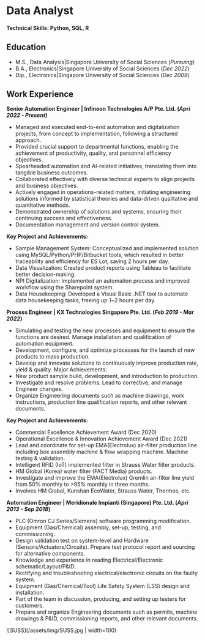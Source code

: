 # Data Analyst

#### Technical Skills: Python, SQL, R

## Education
- M.S., Data Analysis|Singapore University of Social Sciences (_Pursuing_)
- B.A., Electronics|Singapore University of Social Sciences (_Dec 2022_)
- Dip., Electronics|Singapore University of Social Sciences (_Dec 2009_)

## Work Experience
**Senior Automation Engineer | Infineon Technologies A/P Pte. Ltd. (_Apri 2022 - Present_)**
- Managed and executed end-to-end automation and digitalization projects, from concept to implementation, following a structured approach.
- Provided crucial support to departmental functions, enabling the achievement of productivity, quality, and personnel efficiency objectives.
- Spearheaded automation and AI-related initiatives, translating them into tangible business outcomes.
- Collaborated effectively with diverse technical experts to align projects and business objectives.
- Actively engaged in operations-related matters, initiating engineering solutions informed by statistical theories and data-driven qualitative and quantitative methods.
- Demonstrated ownership of solutions and systems, ensuring their continuing success and effectiveness.
- Documentation management and version control system.
  
**Key Project and Achievements:**
- Sample Management System: Conceptualized and implemented solution using MySQL/Python/PHP/Bitbucket tools, which resulted in better traceability and efficiency for ES Lot, saving 2 hours per day.
- Data Visualization: Created product reports using Tableau to facilitate better decision-making.
- NPI Digitalization: Implemented an automation process and improved workflow using the Sharepoint system.
- Data Housekeeping: Developed a Visual Basic .NET tool to automate data housekeeping tasks, freeing up 1~2 hours per day.

**Process Engineer | KX Technologies Singapore Pte. Ltd. (_Feb 2019 - Mar 2022_)**
- Simulating and testing the new processes and equipment to ensure the functions are desired. Manage installation and qualification of automation equipment.
- Development, configure, and optimize processes for the launch of new products to mass production.
- Develop and innovate solutions to continuously improve production rate, yield & quality. Major Achievements:
- New product sample build, development, and introduction to production.
- Investigate and resolve problems. Lead to corrective, and manage Engineer changes.
- Organize Engineering documents such as machine drawings, work instructions, production line qualification reports, and other relevant documents.

**Key Project and Achievements:**
- Commercial Excellence Achievement Award (Dec 2020)
- Operational Excellence & Innovation Achievement Award (Dec 2021)
- Lead and coordinate for set-up EMA(Electrolux) air-filter production line including box assembly machine & flow wrapping machine. Machine testing & validation.
- Intelligent RFID (IoT) implemented filter in Strauss Water filter products.
- HM Global (Korea) water filter (FACT Media) products.
- Investigate and improve the EMA(Electrolux) Gremlin air-filter line yield from 50% monthly to >95% monthly in three months.
- Involves HM Global, Kunshan EcoWater, Strauss Water, Thermos, etc.

**Automation Engineer | Meridionale Impianti (Singapore) Pte. Ltd. (_Apri 2013 - Sep 2018_)**
- PLC (Omron CJ Series/Siemens) software programming modification.
- Equipment (Gas/Chemical) assembly, set-up, testing, and commissioning.
- Design validation test on system-level and Hardware (Sensors/Actuators/Circuits). Prepare test protocol report and sourcing for alternative components.
- Knowledge and experience in reading Electrical/Electronic schematic/Layout/P&ID.
- Rectifying and troubleshooting electrical/electronic circuits on the faulty system.
- Equipment (Gas/Chemical/Tool) Life Safety System (LSS) design and installation.
- Part of the team in discussion, producing, and setting up testers for customers.
- Prepare and organize Engineering documents such as permits, machine drawings & P&ID, commissioning reports, and other relevant documents.







![SUSS](/assets/img/SUSS.jpg | width=100)
